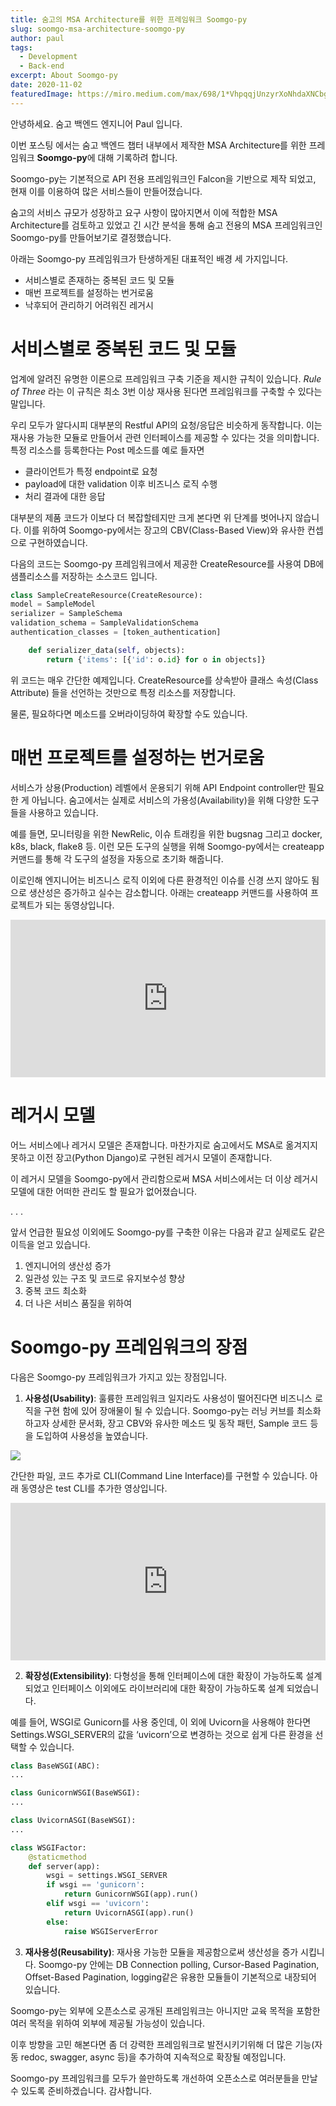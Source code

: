 ```yaml
---
title: 숨고의 MSA Architecture를 위한 프레임워크 Soomgo-py
slug: soomgo-msa-architecture-soomgo-py
author: paul
tags:
  - Development
  - Back-end
excerpt: About Soomgo-py
date: 2020-11-02
featuredImage: https://miro.medium.com/max/698/1*VhpqqjUnzyrXoNhdaXNCbg.png
---
```


안녕하세요. 숨고 백엔드 엔지니어 Paul 입니다.

이번 포스팅 에서는 숨고 백엔드 챕터 내부에서 제작한 MSA Architecture를 위한 프레임워크 **Soomgo-py**에 대해 기록하려 합니다.

Soomgo-py는 기본적으로 API 전용 프레임워크인 Falcon을 기반으로 제작 되었고, 현재 이를 이용하여 많은 서비스들이 만들어졌습니다.

숨고의 서비스 규모가 성장하고 요구 사항이 많아지면서 이에 적합한 MSA Architecture를 검토하고 있었고 긴 시간 분석을 통해 숨고 전용의 MSA 프레임워크인 Soomgo-py를 만들어보기로 결정했습니다.

아래는 Soomgo-py 프레임워크가 탄생하게된 대표적인 배경 세 가지입니다.

- 서비스별로 존재하는 중복된 코드 및 모듈
- 매번 프로젝트를 설정하는 번거로움
- 낙후되어 관리하기 어려워진 레거시

# 서비스별로 중복된 코드 및 모듈

업계에 알려진 유명한 이론으로 프레임워크 구축 기준을 제시한 규칙이 있습니다. _Rule of Three_ 라는 이 규칙은 최소 3번 이상 재사용 된다면 프레임워크를 구축할 수 있다는 말입니다.

우리 모두가 알다시피 대부분의 Restful API의 요청/응답은 비슷하게 동작합니다. 이는 재사용 가능한 모듈로 만들어서 관련 인터페이스를 제공할 수 있다는 것을 의미합니다. 특정 리소스를 등록한다는 Post 메소드를 예로 들자면

- 클라이언트가 특정 endpoint로 요청
- payload에 대한 validation 이후 비즈니스 로직 수행
- 처리 결과에 대한 응답

대부분의 제품 코드가 이보다 더 복잡할테지만 크게 본다면 위 단계를 벗어나지 않습니다. 이를 위하여 Soomgo-py에서는 장고의 CBV(Class-Based View)와 유사한 컨셉으로 구현하였습니다.

다음의 코드는 Soomgo-py 프레임워크에서 제공한 CreateResource를 사용여 DB에 샘플리소스를 저장하는 소스코드 입니다.

```py
class SampleCreateResource(CreateResource):
model = SampleModel
serializer = SampleSchema
validation_schema = SampleValidationSchema
authentication_classes = [token_authentication]

    def serializer_data(self, objects):
        return {'items': [{'id': o.id} for o in objects]}
```

위 코드는 매우 간단한 예제입니다. CreateResource를 상속받아 클래스 속성(Class Attribute) 들을 선언하는 것만으로 특정 리소스를 저장합니다.

물론, 필요하다면 메소드를 오버라이딩하여 확장할 수도 있습니다.

# 매번 프로젝트를 설정하는 번거로움

서비스가 상용(Production) 레벨에서 운용되기 위해 API Endpoint controller만 필요한 게 아닙니다. 숨고에서는 실제로 서비스의 가용성(Availability)을 위해 다양한 도구들을 사용하고 있습니다.

예를 들면, 모니터링을 위한 NewRelic, 이슈 트래킹을 위한 bugsnag 그리고 docker, k8s, black, flake8 등. 이런 모든 도구의 실행을 위해 Soomgo-py에서는 createapp 커맨드를 통해 각 도구의 설정을 자동으로 초기화 해줍니다.

이로인해 엔지니어는 비즈니스 로직 이외에 다른 환경적인 이슈를 신경 쓰지 않아도 됨으로 생산성은 증가하고 실수는 감소합니다. 아래는 createapp 커맨드를 사용하여 프로젝트가 되는 동영상입니다.

<div style="padding:50% 0 0 0;position:relative;">
    <iframe src="https://player.vimeo.com/video/474326664?h=4884da4e16" style="position:absolute;top:0;left:0;width:100%;height:100%;" frameborder="0" allow="autoplay; fullscreen; picture-in-picture" allowfullscreen></iframe>
</div>

# 레거시 모델

어느 서비스에나 레거시 모델은 존재합니다. 마찬가지로 숨고에서도 MSA로 옮겨지지 못하고 이전 장고(Python Django)로 구현된 레거시 모델이 존재합니다.

이 레거시 모델을 Soomgo-py에서 관리함으로써 MSA 서비스에서는 더 이상 레거시 모델에 대한 어떠한 관리도 할 필요가 없어졌습니다.

. . .

앞서 언급한 필요성 이외에도 Soomgo-py를 구축한 이유는 다음과 같고 실제로도 같은 이득을 얻고 있습니다.

1. 엔지니어의 생산성 증가
2. 일관성 있는 구조 및 코드로 유지보수성 향상
3. 중복 코드 최소화
4. 더 나은 서비스 품질을 위하여

# Soomgo-py 프레임워크의 장점

다음은 Soomgo-py 프레임워크가 가지고 있는 장점입니다.

1. **사용성(Usability)**: 훌륭한 프레임워크 일지라도 사용성이 떨어진다면 비즈니스 로직을 구현 함에 있어 장애물이 될 수 있습니다. Soomgo-py는 러닝 커브를 최소화하고자 상세한 문서화, 장고 CBV와 유사한 메소드 및 동작 패턴, Sample 코드 등을 도입하여 사용성을 높였습니다.

![](https://miro.medium.com/max/698/1*VhpqqjUnzyrXoNhdaXNCbg.png)

간단한 파일, 코드 추가로 CLI(Command Line Interface)를 구현할 수 있습니다. 아래 동영상은 test CLI를 추가한 영상입니다.

<div style="padding:50% 0 0 0;position:relative;">
    <iframe src="https://player.vimeo.com/video/474518629?h=94a13a3ecd" style="position:absolute;top:0;left:0;width:100%;height:100%;" frameborder="0" allow="autoplay; fullscreen; picture-in-picture" allowfullscreen></iframe>
</div>

2. **확장성(Extensibility)**: 다형성을 통해 인터페이스에 대한 확장이 가능하도록 설계 되었고 인터페이스 이외에도 라이브러리에 대한 확장이 가능하도록 설계 되었습니다.

예를 들어, WSGI로 Gunicorn를 사용 중인데, 이 외에 Uvicorn을 사용해야 한다면 Settings.WSGI_SERVER의 값을 ‘uvicorn’으로 변경하는 것으로 쉽게 다른 환경을 선택할 수 있습니다.

```py
class BaseWSGI(ABC):
...

class GunicornWSGI(BaseWSGI):
...

class UvicornASGI(BaseWSGI):
...

class WSGIFactor:
    @staticmethod
    def server(app):
        wsgi = settings.WSGI_SERVER
        if wsgi == 'gunicorn':
            return GunicornWSGI(app).run()
        elif wsgi == 'uvicorn':
            return UvicornASGI(app).run()
        else:
            raise WSGIServerError
```

3. **재사용성(Reusability)**: 재사용 가능한 모듈을 제공함으로써 생산성을 증가 시킵니다. Soomgo-py 안에는 DB Connection polling, Cursor-Based Pagination, Offset-Based Pagination, logging같은 유용한 모듈들이 기본적으로 내장되어 있습니다.

Soomgo-py는 외부에 오픈소스로 공개된 프레임워크는 아니지만 교육 목적을 포함한 여러 목적을 위하여 외부에 제공될 가능성이 있습니다.

이후 방향을 고민 해본다면 좀 더 강력한 프레임워크로 발전시키기위해 더 많은 기능(자동 redoc, swagger, async 등)을 추가하여 지속적으로 확장될 예정입니다.

Soomgo-py 프레임워크를 모두가 쓸만하도록 개선하여 오픈소스로 여러분들을 만날 수 있도록 준비하겠습니다. 감사합니다.
